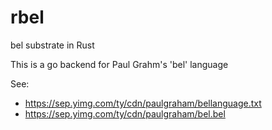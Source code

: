 # rbel
bel substrate in Rust

This is a go backend for Paul Grahm's 'bel' language

See:

* https://sep.yimg.com/ty/cdn/paulgraham/bellanguage.txt
* https://sep.yimg.com/ty/cdn/paulgraham/bel.bel
